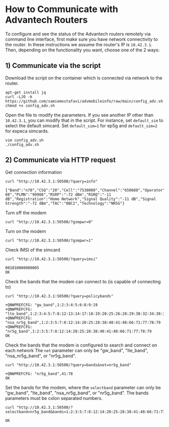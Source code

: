 # How to Communicate with Advantech Routers

To configure and see the status of the Advantech routers remotely via command line interface, first make sure you have network connectivity to the router.
In these instructions we assume the router's IP is `10.42.3.1`.
Then, depending on the functionality you want, choose one of the 2 ways:

## 1) Communicate via the script

Download the script on the container which is connected via network to the router. 
```
apt-get install jq
curl -LJO -k https://github.com/samiemostafavi/advmobileinfo/raw/main/config_adv.sh
chmod +x config_adv.sh
```

Open the file to modify the parameters.
If you see another IP other than `10.42.3.1`, you can modify that in the script.
For instance, set `default_sim` to select the default simcard. Set `default_sim=1` for ep5g and `default_sim=2` for expeca simcards.
```
vim config_adv.sh
./config_adv.sh
```

## 2) Communicate via HTTP request

Get connection information
```
curl "http://10.42.3.1:50500/?query=info"

{"Band":"n78","CSQ":"20","Cell":"7538000","Channel":"650688","Operator":"999 08","PLMN":"99908","RSRP":"-72 dBm","RSRQ":"-11 dB","Registration":"Home Network","Signal Quality":"-11 dB","Signal Strength":"-72 dBm","TAC":"0BC2","Technology":"NR5G"}
```

Turn off the modem
```
curl "http://10.42.3.1:50500/?gsmpwr=0"
```

Turn on the modem
```
curl "http://10.42.3.1:50500/?gsmpwr=1"
```

Check IMSI of the simcard
```
curl "http://10.42.3.1:50500/?query=imsi"

001010000000005
OK
```


Check the bands that the modem can connect to (is capable of connecting to)
```
curl "http://10.42.3.1:50500/?query=policybands"

+QNWPREFCFG: "gw_band",1:2:3:4:5:6:8:9:19
+QNWPREFCFG: "lte_band",1:2:3:4:5:7:8:12:13:14:17:18:19:20:25:26:28:29:30:32:34:38:39:40:41:42:43:46:48:66:71
+QNWPREFCFG: "nsa_nr5g_band",1:2:3:5:7:8:12:14:20:25:28:38:40:41:48:66:71:77:78:79
+QNWPREFCFG: "nr5g_band",1:2:3:5:7:8:12:14:20:25:28:38:40:41:48:66:71:77:78:79
OK
```

Check the bands that the modem is configured to search and connect on each network
The `net` parameter can only be "gw_band", "lte_band", "nsa_nr5g_band", or "nr5g_band".
```
curl "http://10.42.3.1:50500/?query=bands&net=nr5g_band"

+QNWPREFCFG: "nr5g_band",41:78
OK
```

Set the bands for the modem, where the `selectband` parameter can only be "gw_band", "lte_band", "nsa_nr5g_band", or "nr5g_band".
The bands parameters must be colon separated numbers.
```
curl "http://10.42.3.1:50500/?selectband=nr5g_band&bands=1:2:3:5:7:8:12:14:20:25:28:38:41:48:66:71:77:78:79"

OK
```
